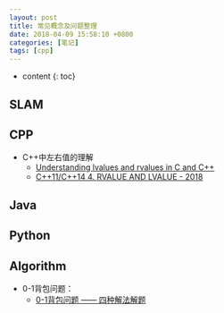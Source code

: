 ```yaml
---
layout: post
title: 常见概念及问题整理
date: 2018-04-09 15:58:10 +0800
categories: [笔记]
tags: [cpp]
---
```



* content
{: toc}

## SLAM


## CPP

* C++中左右值的理解
	- [Understanding lvalues and rvalues in C and C++](https://eli.thegreenplace.net/2011/12/15/understanding-lvalues-and-rvalues-in-c-and-c)
	- [C++11/C++14 4. RVALUE AND LVALUE - 2018](https://www.bogotobogo.com/cplusplus/C11/4_C11_Rvalue_Lvalue.php)


## Java


## Python

## Algorithm

* 0-1背包问题：
	- [0-1背包问题 —— 四种解法解题](https://www.cnblogs.com/xym4869/p/8513801.html)